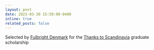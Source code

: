 ```yaml
---
layout: post
date: 2023-03-30 15:59:00-0400
inline: true
related_posts: false
---
```


Selected by [Fulbright Denmark](https://fulbrightcenter.dk/grantsfordanes/thanks-to-scandinavia/) for the [Thanks to Scandinavia](https://www.thankstoscandinavia.org/class-of-2023-us/) graduate scholarship
